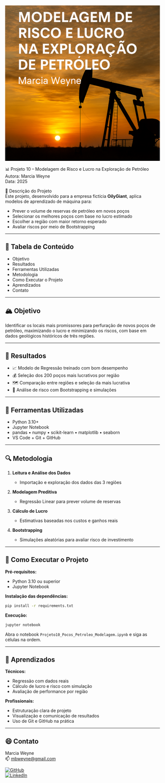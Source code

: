 ![Banner do Projeto](banner.png)

📊 Projeto 10 – Modelagem de Risco e Lucro na Exploração de Petróleo  
Autora: Marcia Weyne  
Data: 2025

📝 Descrição do Projeto  
Este projeto, desenvolvido para a empresa fictícia **OilyGiant**, aplica modelos de aprendizado de máquina para:

- Prever o volume de reservas de petróleo em novos poços  
- Selecionar os melhores poços com base no lucro estimado  
- Escolher a região com maior retorno esperado  
- Avaliar riscos por meio de Bootstrapping

---

## 📑 Tabela de Conteúdo  
- Objetivo  
- Resultados  
- Ferramentas Utilizadas  
- Metodologia  
- Como Executar o Projeto  
- Aprendizados  
- Contato

---

## 🏔 Objetivo  
Identificar os locais mais promissores para perfuração de novos poços de petróleo, maximizando o lucro e minimizando os riscos, com base em dados geológicos históricos de três regiões.

---

## 🏁 Resultados  
- 📈 Modelo de Regressão treinado com bom desempenho  
- 💰 Seleção dos 200 poços mais lucrativos por região  
- 🗺 Comparação entre regiões e seleção da mais lucrativa  
- 🧪 Análise de risco com Bootstrapping e simulações

---

## 🧰 Ferramentas Utilizadas  
- Python 3.10+  
- Jupyter Notebook  
- pandas • numpy • scikit-learn • matplotlib • seaborn  
- VS Code + Git + GitHub

---

## 🔍 Metodologia  

1. **Leitura e Análise dos Dados**  
   - Importação e exploração dos dados das 3 regiões

2. **Modelagem Preditiva**  
   - Regressão Linear para prever volume de reservas

3. **Cálculo de Lucro**  
   - Estimativas baseadas nos custos e ganhos reais

4. **Bootstrapping**  
   - Simulações aleatórias para avaliar risco de investimento

---

## 💽 Como Executar o Projeto  

**Pré-requisitos:**  
- Python 3.10 ou superior  
- Jupyter Notebook

**Instalação das dependências:**  
```bash
pip install -r requirements.txt
```

**Execução:**  
```bash
jupyter notebook
```

Abra o notebook `Projeto10_Pocos_Petroleo_Modelagem.ipynb` e siga as células na ordem.

---

## 📝 Aprendizados  

**Técnicos:**  
- Regressão com dados reais  
- Cálculo de lucro e risco com simulação  
- Avaliação de performance por região  

**Profissionais:**  
- Estruturação clara de projeto  
- Visualização e comunicação de resultados  
- Uso de Git e GitHub na prática

---

## 😄 Contato

Marcia Weyne  
📫 mbweyne@gmail.com  

[![GitHub](https://img.shields.io/badge/-GitHub-000?style=for-the-badge&logo=github)](https://github.com/mbweyne/P10_Poco_Petroleo_Oilygiant)  
[![LinkedIn](https://img.shields.io/badge/-LinkedIn-0077B5?style=for-the-badge&logo=linkedin&logoColor=white)](https://www.linkedin.com/in/marcia-bayardino-weyne)
